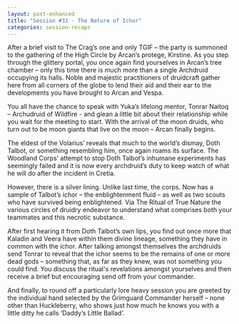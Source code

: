 ```yaml
---
layout: post-enhanced
title: "Session #31 - The Nature of Ichor"
categories: session-recaps
---
```


After a brief visit to The Crag’s one and only TGIF – the party is summoned to the gathering of the High Circle by Arcan’s protege, Kirstine. As you step through the glittery portal, you once again find yourselves in Arcan’s tree chamber – only this time there is much more than a single Archdruid occupying its halls. Noble and majestic practitioners of druidcraft gather here from all corners of the globe to lend their aid and their ear to the developments you have brought to Arcan and Vespa. 

You all have the chance to speak with Yuka’s lifelong mentor, Tonrar Naitoq – Archudruid of Wildfire -  and glean a little bit about their relationship while you wait for the meeting to start. With the arrival of the moon druids, who turn out to be moon giants that live on the moon – Arcan finally begins.

The eldest of the Volarius’ reveals that much to the world’s dismay, Doth Talbot, or something resembling him, once again roams its surface. The Woodland Corps’ attempt to stop Doth Talbot’s inhumane experiments has seemingly failed and it is now every archdruid’s duty to keep watch of what he will do after the incident in Cretia.

However, there is a silver lining. Unlike last time, the corps. Now has a sample of Talbot’s ichor – the enblightenment fluid – as well as two scouts who have survived being enblightened. Via The Ritual of True Nature the various circles of druidry endeavor to understand what comprises both your teammates and this necrotic substance.

After first hearing it from Doth Talbot’s own lips, you find out once more that Kaladin and Veera have within them divine lineage, something they have in common with the ichor. After talking amongst themselves the archdruids send Tonrar to reveal that the ichor seems to be the remains of one or more dead gods – something that, as far as they knew, was not something you could find. You discuss the ritual's revelations amongst yourselves and then receive a brief but encouraging send off from your commander.

And finally, to round off a particularly lore heavy session you are greeted by the individual hand selected by the Grimguard Commander herself – none other than Huckleberry, who shows just how much he knows you with a little ditty he calls ‘Daddy’s Little Ballad’.
